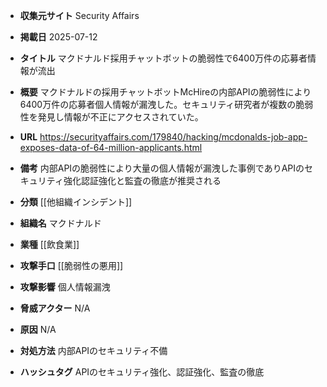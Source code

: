 - **収集元サイト**
Security Affairs

- **掲載日**
2025-07-12

- **タイトル**
マクドナルド採用チャットボットの脆弱性で6400万件の応募者情報が流出

- **概要**
マクドナルドの採用チャットボットMcHireの内部APIの脆弱性により6400万件の応募者個人情報が漏洩した。セキュリティ研究者が複数の脆弱性を発見し情報が不正にアクセスされていた。

- **URL**
https://securityaffairs.com/179840/hacking/mcdonalds-job-app-exposes-data-of-64-million-applicants.html

- **備考**
内部APIの脆弱性により大量の個人情報が漏洩した事例でありAPIのセキュリティ強化認証強化と監査の徹底が推奨される

- **分類**
[[他組織インシデント]]

- **組織名**
マクドナルド

- **業種**
[[飲食業]]

- **攻撃手口**
[[脆弱性の悪用]]

- **攻撃影響**
個人情報漏洩

- **脅威アクター**
N/A

- **原因**
N/A

- **対処方法**
内部APIのセキュリティ不備

- **ハッシュタグ**
APIのセキュリティ強化、認証強化、監査の徹底

